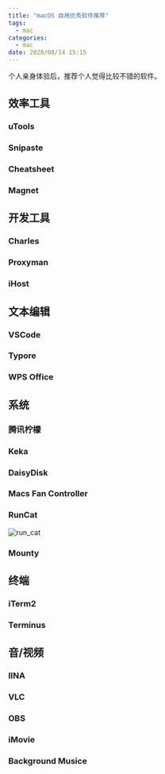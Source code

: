 ```yaml
---
title: "macOS 自用优秀软件推荐"
tags:
  - mac
categories:
  - mac
date: 2020/08/14 15:15
---
```


个人亲身体验后，推荐个人觉得比较不错的软件。

## 效率工具

### uTools

### Snipaste

### Cheatsheet

### Magnet

## 开发工具

### Charles

### Proxyman

### iHost

## 文本编辑

### VSCode

### Typore

### WPS Office

## 系统

### 腾讯柠檬

### Keka

### DaisyDisk

### Macs Fan Controller

### RunCat

![run_cat][run_cat_screen]

### Mounty

## 终端

### iTerm2

### Terminus

## 音/视频

### IINA

### VLC

### OBS

### iMovie

### Background Musice

[run_cat_screen]: /images/mac-software-share/run_cat_screen.png
